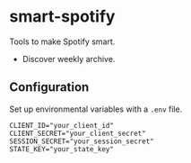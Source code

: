 # smart-spotify

Tools to make Spotify smart.

- Discover weekly archive.

## Configuration

Set up environmental variables with a `.env` file.

```env
CLIENT_ID="your_client_id"
CLIENT_SECRET="your_client_secret"
SESSION_SECRET="your_session_secret"
STATE_KEY="your_state_key"
```
